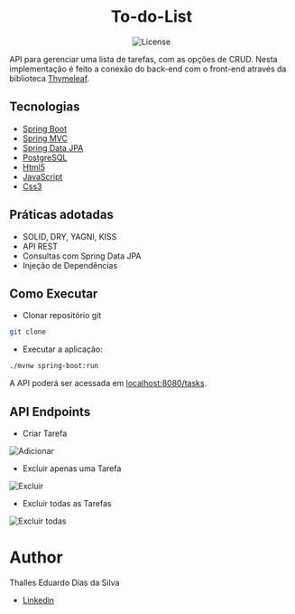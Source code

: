 
<h1 align="center">
  To-do-List
</h1>

<p align="center">
    <img src="https://img.shields.io/static/v1?label=License&message=MIT&color=8257E5&labelColor=000000" alt="License" />
</p>


API para gerenciar uma lista de tarefas, com as opções de CRUD. Nesta implementação é feito a conexão do back-end com o front-end através da biblioteca [Thymeleaf](https://www.thymeleaf.org/documentation.html).


## Tecnologias
 
- [Spring Boot](https://spring.io/projects/spring-boot)
- [Spring MVC](https://docs.spring.io/spring-framework/reference/web/webmvc.html)
- [Spring Data JPA](https://spring.io/projects/spring-data-jpa)
- [PostgreSQL](https://www.postgresql.org/download/)
- [Html5](https://html.com/document/)
- [JavaScript](https://javascript.info/document)
- [Css3](https://www.w3schools.com/cssref/index.php)

## Práticas adotadas

- SOLID, DRY, YAGNI, KISS
- API REST
- Consultas com Spring Data JPA
- Injeção de Dependências

## Como Executar

- Clonar repositório git
```bash
git clone 
```
- Executar a aplicação:
```bash
./mvnw spring-boot:run
```

A API poderá ser acessada em [localhost:8080/tasks](http://localhost:8080/tasks).

## API Endpoints

- Criar Tarefa

![Adicionar](https://github.com/Thalles-Eduardo/To-do-list-Spring-boot/assets/69612509/16e3092f-58ca-44c1-b3c2-bb494ea4b52d)


- Excluir apenas uma Tarefa

![Excluir](https://github.com/Thalles-Eduardo/To-do-list-Spring-boot/assets/69612509/ee601366-2cd0-474a-914a-71c44d423ff6)


- Excluir todas as Tarefas 

![Excluir todas](https://github.com/Thalles-Eduardo/To-do-list-Spring-boot/assets/69612509/87316a08-b590-465b-b5a0-92797fc1f541)


# Author

Thalles Eduardo Dias da Silva

- [Linkedin](https://linkedin.com/in/thalles-eduardo-7297a6237)